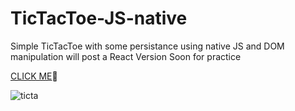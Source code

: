 # TicTacToe-JS-native

Simple TicTacToe with some persistance using native JS and DOM manipulation will post a React Version Soon for practice

[CLICK ME](https://martimaredesantos.github.io/TicTacToe-JS-native/)👀

![ticta](https://github.com/martimAredeSantos/TicTacToe-JS-native/assets/147712420/08c1e9e4-9f57-40cd-b041-411615a14808)
